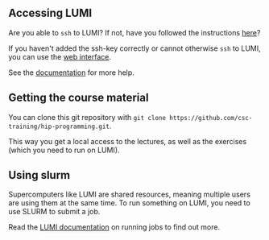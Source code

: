 ## Accessing LUMI

Are you able to `ssh` to LUMI? If not, have you followed the instructions [here](https://docs.lumi-supercomputer.eu/firststeps/)?

If you haven't added the ssh-key correctly or cannot otherwise `ssh` to LUMI, you can use the [web interface](https://www.lumi.csc.fi/public/).

See the [documentation](https://docs.lumi-supercomputer.eu/firststeps/loggingin-webui/) for more help.

## Getting the course material

You can clone this git repository with `git clone https://github.com/csc-training/hip-programming.git`.

This way you get a local access to the lectures, as well as the exercises (which you need to run on LUMI).

## Using slurm

Supercomputers like LUMI are shared resources, meaning multiple users are using them at the same time.
To run something on LUMI, you need to use SLURM to submit a job.

Read the [LUMI documentation](https://docs.lumi-supercomputer.eu/runjobs/) on running jobs to find out more.
